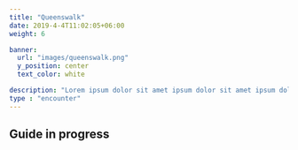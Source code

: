 ```yaml
---
title: "Queenswalk"
date: 2019-4-4T11:02:05+06:00
weight: 6

banner:
  url: "images/queenswalk.png"
  y_position: center
  text_color: white

description: "Lorem ipsum dolor sit amet ipsum dolor sit amet ipsum dolor sit amet"
type : "encounter"
---
```

## Guide in progress